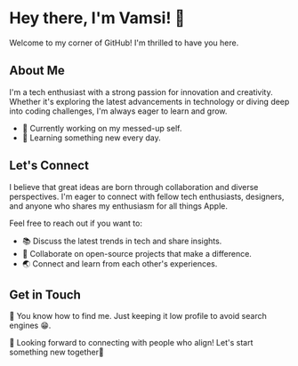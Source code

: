 # Hey there, I'm Vamsi! 👋

Welcome to my corner of GitHub! I'm thrilled to have you here.

## About Me

I'm a tech enthusiast with a strong passion for innovation and creativity. Whether it's exploring the latest advancements in technology or diving deep into coding challenges, I'm always eager to learn and grow.

- 💼 Currently working on my messed-up self.
- 🌱 Learning something new every day.

## Let's Connect

I believe that great ideas are born through collaboration and diverse perspectives. I'm eager to connect with fellow tech enthusiasts, designers, and anyone who shares my enthusiasm for all things Apple.

Feel free to reach out if you want to:

- 📚 Discuss the latest trends in tech and share insights.
- 🤝 Collaborate on open-source projects that make a difference.
- 🌏 Connect and learn from each other's experiences.

## Get in Touch

📱 You know how to find me. Just keeping it low profile to avoid search engines 😁.

💛 Looking forward to connecting with people who align! Let's start something new together🚀

<!--
Feel free to add badges, stats, or any other information you'd like to showcase.
-->

